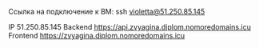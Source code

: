 Ссылка на подключение к BM: ssh violetta@51.250.85.145

IP 51.250.85.145 Backend https://api.zvyagina.diplom.nomoredomains.icu Frontend https://zvyagina.diplom.nomoredomains.icu
